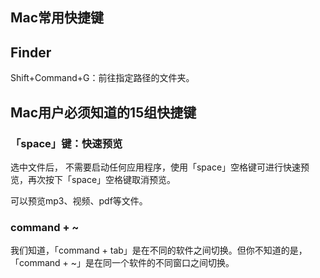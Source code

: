 



## Mac常用快捷键

## Finder

Shift+Command+G：前往指定路径的文件夹。


## Mac用户必须知道的15组快捷键

### 「space」键：快速预览

选中文件后， 不需要启动任何应用程序，使用「space」空格键可进行快速预览，再次按下「space」空格键取消预览。

可以预览mp3、视频、pdf等文件。





### command + ~

我们知道，「command + tab」是在不同的软件之间切换。但你不知道的是，「command + ~」是在同一个软件的不同窗口之间切换。














